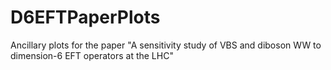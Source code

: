 # D6EFTPaperPlots
Ancillary plots for the paper "A sensitivity study of VBS and diboson WW to dimension-6 EFT operators at the LHC"
